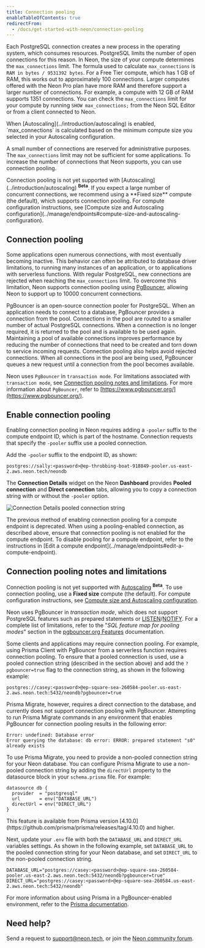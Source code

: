 ```yaml
---
title: Connection pooling
enableTableOfContents: true
redirectFrom:
  - /docs/get-started-with-neon/connection-pooling
---
```


Each PostgreSQL connection creates a new process in the operating system, which consumes resources. PostgreSQL limits the number of open connections for this reason. In Neon, the size of your compute determines the `max_connections` limit. The formula used to calculate `max_connections` is `RAM in bytes / 9531392 bytes`. For a Free Tier compute, which has 1 GB of RAM, this works out to approximately 100 connections. Larger computes offered with the Neon Pro plan have more RAM and therefore support a larger number of connections. For example, a compute with 12 GB of RAM supports 1351 connections. You can check the `max_connections` limit for your compute by running `SHOW max_connections;` from the Neon SQL Editor or from a client connected to Neon.

<Admonition type="note">
When [Autoscaling](../introduction/autoscaling) is enabled, `max_connections` is calculated based on the minimum compute size you selected in your Autoscaling configuration.
</Admonition>

A small number of connections are reserved for administrative purposes. The `max_connections` limit may not be sufficient for some applications. To increase the number of connections that Neon supports, you can use connection pooling.

<Admonition type="note">
Connection pooling is not yet supported with [Autoscaling](../introduction/autoscaling) <b><sup>Beta</sup></b>. If you expect a large number of concurrent connections, we recommend using a **Fixed size** compute (the default), which supports connection pooling. For compute configuration instructions, see [Compute size and Autoscaling configuration](../manage/endpoints#compute-size-and-autoscaling-configuration).
</Admonition>

## Connection pooling

Some applications open numerous connections, with most eventually becoming inactive. This behavior can often be attributed to database driver limitations, to running many instances of an application, or to applications with serverless functions. With regular PostgreSQL, new connections are rejected when reaching the `max_connections` limit. To overcome this limitation, Neon supports connection pooling using [PgBouncer](https://www.pgbouncer.org/), allowing Neon to support up to 10000 concurrent connections.

PgBouncer is an open-source connection pooler for PostgreSQL. When an application needs to connect to a database, PgBouncer provides a connection from the pool. Connections in the pool are routed to a smaller number of actual PostgreSQL connections. When a connection is no longer required, it is returned to the pool and is available to be used again. Maintaining a pool of available connections improves performance by reducing the number of connections that need to be created and torn down to service incoming requests. Connection pooling also helps avoid rejected connections. When all connections in the pool are being used, PgBouncer queues a new request until a connection from the pool becomes available.

Neon uses `PgBouncer` in `transaction mode`. For limitations associated with `transaction mode`, see [Connection pooling notes and limitations](#connection-pooling-notes-and-limitations). For more information about `PgBouncer`, refer to [https://www.pgbouncer.org/](https://www.pgbouncer.org/).

## Enable connection pooling

Enabling connection pooling in Neon requires adding a `-pooler` suffix to the compute endpoint ID, which is part of the hostname. Connection requests that specify the `-pooler` suffix use a pooled connection.

Add the `-pooler` suffix to the endpoint ID, as shown:

```text
postgres://sally:<password>@ep-throbbing-boat-918849-pooler.us-east-2.aws.neon.tech/neondb
```

The **Connection Details** widget on the Neon **Dashboard** provides **Pooled connection** and **Direct connection** tabs, allowing you to copy a connection string with or without the `-pooler` option.

![Connection Details pooled connection string](/docs/connect/connection_details_pooled.png)

<Admonition type="note">
The previous method of enabling connection pooling for a compute endpoint is deprecated. When using a pooling-enabled connection, as described above, ensure that connection pooling is not enabled for the compute endpoint. To disable pooling for a compute endpoint, refer to the instructions in [Edit a compute endpoint](../manage/endpoints#edit-a-compute-endpoint).
</Admonition>

## Connection pooling notes and limitations

Connection pooling is not yet supported with [Autoscaling](../introduction/autoscaling) <b><sup>Beta</sup></b>. To use connection pooling, use a **Fixed size** compute (the default). For compute configuration instructions, see [Compute size and Autoscaling configuration](../manage/endpoints#compute-size-and-autoscaling-configuration).

Neon uses PgBouncer in _transaction mode_, which does not support PostgreSQL features such as prepared statements or [LISTEN](https://www.postgresql.org/docs/15/sql-listen.html)/[NOTIFY](https://www.postgresql.org/docs/15/sql-notify.html). For a complete list of limitations, refer to the "_SQL feature map for pooling modes_" section in the [pgbouncer.org Features](https://www.pgbouncer.org/features.html) documentation.

Some clients and applications may require connection pooling. For example, using Prisma Client with PgBouncer from a serverless function requires connection pooling. To ensure that a pooled connection is used, use a pooled connection string (described in the section above) and add the `?pgbouncer=true` flag to the connection string, as shown in the following example:

<CodeBlock shouldWrap>

```text
postgres://casey:<password>@ep-square-sea-260584-pooler.us-east-2.aws.neon.tech:5432/neondb?pgbouncer=true
```

</CodeBlock>

Prisma Migrate, however, requires a direct connection to the database, and currently does not support connection pooling with PgBouncer. Attempting to run Prisma Migrate commands in any environment that enables PgBouncer for connection pooling results in the following error:

```text
Error: undefined: Database error
Error querying the database: db error: ERROR: prepared statement "s0" already exists
```

To use Prisma Migrate, you need to provide a non-pooled connection string for your Neon database. You can configure Prisma Migrate to use a non-pooled connection string by adding the `directUrl` property to the datasource block in your `schema.prisma` file. For example:

```text
datasource db {
  provider  = "postgresql"
  url       = env("DATABASE_URL")
  directUrl = env("DIRECT_URL")
}
```

<Admonition type="note">
This feature is available from Prisma version [4.10.0](https://github.com/prisma/prisma/releases/tag/4.10.0) and higher.
</Admonition>

Next, update your `.env` file with both the `DATABASE_URL` and `DIRECT_URL` variables settings. As shown in the following example, set `DATABASE_URL` to the pooled connection string for your Neon database, and set `DIRECT_URL` to the non-pooled connection string.

<CodeBlock shouldWrap>

```text
DATABASE_URL="postgres://casey:<password>@ep-square-sea-260584-pooler.us-east-2.aws.neon.tech:5432/neondb?pgbouncer=true"
DIRECT_URL="postgres://casey:<password>@ep-square-sea-260584.us-east-2.aws.neon.tech:5432/neondb"
```

</CodeBlock>

For more information about using Prisma in a PgBouncer-enabled environment, refer to the [Prisma documentation](https://www.prisma.io/docs/guides/performance-and-optimization/connection-management/configure-pg-bouncer#add-pgbouncer-to-the-connection-url).

## Need help?

Send a request to [support@neon.tech](mailto:support@neon.tech), or join the [Neon community forum](https://community.neon.tech/).
